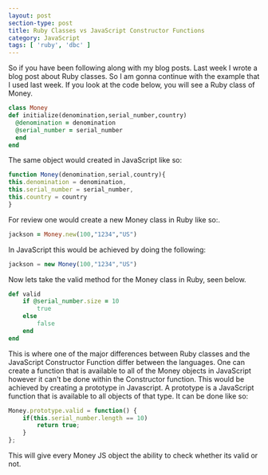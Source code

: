 ```yaml
---
layout: post
section-type: post
title: Ruby Classes vs JavaScript Constructor Functions
category: JavaScript
tags: [ 'ruby', 'dbc' ]
---
```

So if you have been following along with my blog posts. Last week I wrote a blog post about Ruby classes. So I am gonna continue with the example that I used last week. If you look at the code below, you will see a Ruby class of Money.

```ruby
class Money
def initialize(denomination,serial_number,country)
  @denomination = denomination
  @serial_number = serial_number
  end
end
```

The same object would created in JavaScript like so:


```js
function Money(denomination,serial,country){
this.denomination = denomination,
this.serial_number = serial_number,
this.country = country
}
```

For review one would create a new Money class in Ruby like so:.

 ```ruby
jackson = Money.new(100,"1234","US")
```
In JavaScript this would be achieved by doing the following:

```js
jackson = new Money(100,"1234","US")
```
Now lets take the valid method for the Money class in Ruby, seen below.

```ruby
def valid
    if @serial_number.size = 10
        true
    else
        false
    end
end
```

This is where one of the major differences between Ruby classes and the JavaScript Constructor Function differ between the languages. One can create a function that is available to all of the Money objects in JavaScript however it can't be done within the Constructor function. This would be achieved by creating a prototype in Javascript. A prototype is a JavaScript function that is available to all objects of that type. It can be done like so:

```js
Money.prototype.valid = function() {
    if(this.serial_number.length == 10)
        return true;
    }
};
```

This will give every Money JS object the ability to check whether its valid or not.
